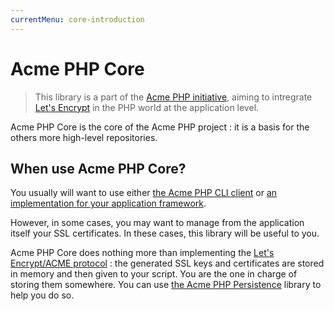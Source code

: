 ```yaml
---
currentMenu: core-introduction
---
```


# Acme PHP Core

> This library is a part of the [Acme PHP initiative](https://github.com/acmephp),
> aiming to intregrate [Let's Encrypt](https://github.com/acmephp)
> in the PHP world at the application level.

Acme PHP Core is the core of the Acme PHP project : it is a basis for the others more
high-level repositories.

## When use Acme PHP Core?

You usually will want to use either [the Acme PHP CLI client](https://github.com/acmephp/cli)
or [an implementation for your application framework](https://github.com/acmephp).

However, in some cases, you may want to manage from the application itself your SSL certificates.
In these cases, this library will be useful to you.

Acme PHP Core does nothing more than implementing the
[Let's Encrypt/ACME protocol](https://github.com/letsencrypt/acme-spec) : the generated SSL keys
and certificates are stored in memory and then given to your script. You are the one in charge
of storing them somewhere. You can use
[the Acme PHP Persistence](https://github.com/acmephp/persistence) library to help you do so.
